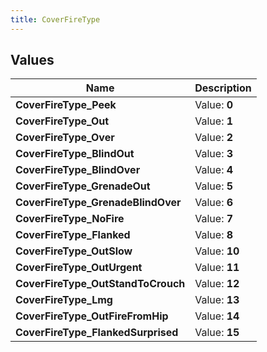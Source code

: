 ```yaml
---
title: CoverFireType
---
```


## Values
| Name | Description |
| ---- | ----------- |
| **CoverFireType_Peek** | Value: **0** |
| **CoverFireType_Out** | Value: **1** |
| **CoverFireType_Over** | Value: **2** |
| **CoverFireType_BlindOut** | Value: **3** |
| **CoverFireType_BlindOver** | Value: **4** |
| **CoverFireType_GrenadeOut** | Value: **5** |
| **CoverFireType_GrenadeBlindOver** | Value: **6** |
| **CoverFireType_NoFire** | Value: **7** |
| **CoverFireType_Flanked** | Value: **8** |
| **CoverFireType_OutSlow** | Value: **10** |
| **CoverFireType_OutUrgent** | Value: **11** |
| **CoverFireType_OutStandToCrouch** | Value: **12** |
| **CoverFireType_Lmg** | Value: **13** |
| **CoverFireType_OutFireFromHip** | Value: **14** |
| **CoverFireType_FlankedSurprised** | Value: **15** |

